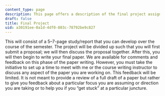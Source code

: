 ```yaml
---
content_type: page
description: This page offers a description of the final project assignment for 24.906J.
draft: false
title: Final Project
uid: a30191ee-0a1d-4df0-803c-78792be9c827
---
```

This will consist of a 5–7-page study/report that you can develop over the course of the semester. The project will be divided up such that you will first submit a proposal; we will then discuss the proposal together. After this, you will then begin to write your final paper. We are available for comments and feedback on this phase of the paper writing. However, you must take the initiative to set up a time to meet with me or the course writing instructor to discuss any aspect of the paper you are working on. This feedback will be limited. It is not meant to provide a review of a full draft of a paper but rather to give you feedback about a particular focus you are assuming or direction you are taking or to help you if you “get stuck” at a particular juncture.